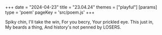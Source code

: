 +++
date = "2024-04-23"
title = "23.04.24"
themes = ["playful"]
[params]
  type = 'poem'
  pageKey = 'src/poem.js'
+++

Spiky chin,
I'll take the win,
For you becry,
Your prickled eye.
This just in,
My beards a thing,
And history's not penned by LOSERS.

